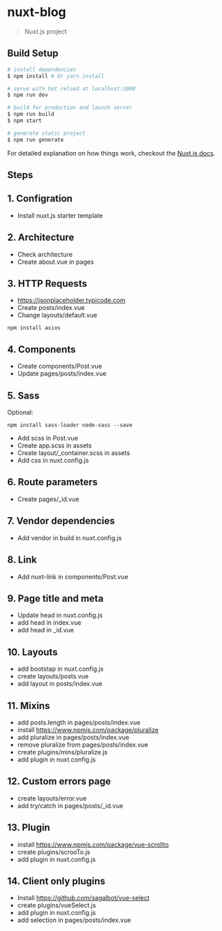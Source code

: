# nuxt-blog

> Nuxt.js project

## Build Setup

``` bash
# install dependencies
$ npm install # Or yarn install

# serve with hot reload at localhost:3000
$ npm run dev

# build for production and launch server
$ npm run build
$ npm start

# generate static project
$ npm run generate
```

For detailed explanation on how things work, checkout the [Nuxt.js docs](https://github.com/nuxt/nuxt.js).

## Steps

## 1. Configration

- Install nuxt.js starter template

## 2. Architecture

- Check architecture
- Create about.vue in pages

## 3. HTTP Requests

- https://jsonplaceholder.typicode.com
- Create posts/index.vue
- Change layouts/default.vue

```
npm install axios
```

## 4. Components
- Create components/Post.vue
- Update pages/posts/index.vue

## 5. Sass

Optional:
```
npm install sass-loader node-sass --save
```

- Add scss in Post.vue
- Create app.scss in assets
- Create layout/_container.scss in assets
- Add css in nuxt.config.js

## 6. Route parameters

- Create pages/_id.vue

## 7. Vendor dependencies

- Add vendor in build in nuxt.config.js

## 8. Link

- Add nuxt-link in components/Post.vue

## 9. Page title and meta

- Update head in nuxt.config.js
- add head in index.vue
- add head in _id.vue

## 10. Layouts

- add bootstap in nuxt.config.js
- create layouts/posts.vue
- add layout in posts/index.vue

## 11. Mixins

- add posts.length in pages/posts/index.vue
- install https://www.npmjs.com/package/pluralize
- add pluralize in pages/posts/index.vue
- remove pluralize from pages/posts/index.vue
- create plugins/mins/pluralize.js
- add plugin in nuxt.config.js

## 12. Custom errors page

- create layouts/error.vue
- add try/catch in pages/posts/_id.vue

## 13. Plugin

- install https://www.npmjs.com/package/vue-scrollto
- create plugins/scrooTo.js
- add plugin in nuxt.config.js

## 14. Client only plugins

- Install https://github.com/sagalbot/vue-select
- create plugins/vueSelect.js
- add plugin in nuxt.config.js
- add selection in pages/posts/index.vue